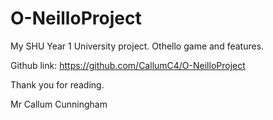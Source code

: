# O-NeilloProject
My SHU Year 1 University project. Othello game and features.

Github link: https://github.com/CallumC4/O-NeilloProject

Thank you for reading.

Mr Callum Cunningham
